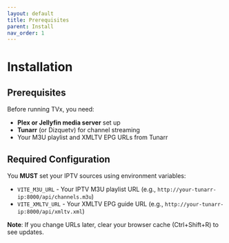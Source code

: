 ```yaml
---
layout: default
title: Prerequisites
parent: Install
nav_order: 1
---
```


# Installation

## Prerequisites

Before running TVx, you need:

- **Plex or Jellyfin media server** set up
- **Tunarr** (or Dizquetv) for channel streaming
- Your M3U playlist and XMLTV EPG URLs from Tunarr

## Required Configuration

You **MUST** set your IPTV sources using environment variables:

- `VITE_M3U_URL` - Your IPTV M3U playlist URL (e.g., `http://your-tunarr-ip:8000/api/channels.m3u`)
- `VITE_XMLTV_URL` - Your XMLTV EPG guide URL (e.g., `http://your-tunarr-ip:8000/api/xmltv.xml`)

**Note**: If you change URLs later, clear your browser cache (Ctrl+Shift+R) to see updates.

